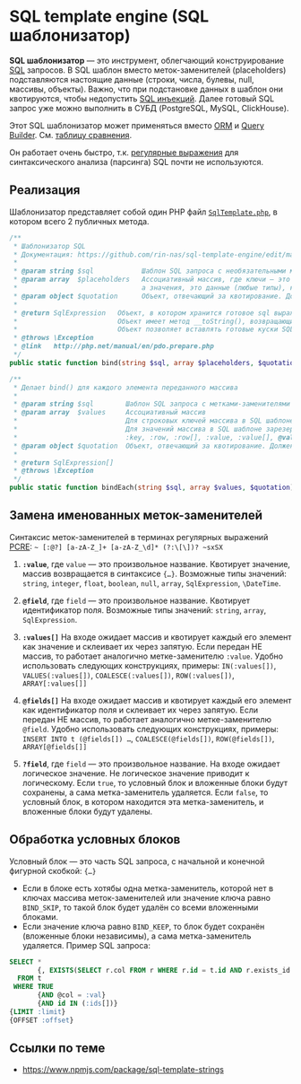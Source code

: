 # SQL template engine (SQL шаблонизатор)

**SQL шаблонизатор** — это инструмент, облегчающий конструирование [SQL](https://ru.wikipedia.org/wiki/SQL) запросов. В SQL шаблон вместо меток-заменителей (placeholders) подставляются настоящие данные (строки, числа, булевы, null, массивы, объекты). Важно, что при подстановке данных в шаблон они квотируются, чтобы недопустить [SQL инъекций](https://ru.wikipedia.org/wiki/%D0%92%D0%BD%D0%B5%D0%B4%D1%80%D0%B5%D0%BD%D0%B8%D0%B5_SQL-%D0%BA%D0%BE%D0%B4%D0%B0). Далее готовый SQL запрос уже можно выполнить в СУБД (PostgreSQL, MySQL, ClickHouse).

Этот SQL шаблонизатор может применяться вместо [ORM](https://ru.wikipedia.org/wiki/ORM) и [Query Builder](https://www.doctrine-project.org/projects/doctrine-orm/en/2.6/reference/query-builder.html). См. [таблицу сравнения](/sql_template_engine_vs_orm_or_qb.md).

Он работает очень быстро, т.к. [регулярные выражения](https://ru.wikipedia.org/wiki/%D0%A0%D0%B5%D0%B3%D1%83%D0%BB%D1%8F%D1%80%D0%BD%D1%8B%D0%B5_%D0%B2%D1%8B%D1%80%D0%B0%D0%B6%D0%B5%D0%BD%D0%B8%D1%8F) для синтаксического анализа (парсинга) SQL почти не используются.

## Реализация

Шаблонизатор представляет собой один PHP файл [`SqlTemplate.php`](https://github.com/rin-nas/sql-template-engine/blob/master/SqlExpression.php), в котором всего 2 публичных метода.

```php
/**
 * Шаблонизатор SQL
 * Документация: https://github.com/rin-nas/sql-template-engine/edit/master/README.md
 *
 * @param string $sql            Шаблон SQL запроса с необязательными метками-заменителями и условными блоками
 * @param array  $placeholders   Ассоциативный массив, где ключи — это метки-заменители,
 *                               а значения, это данные (любые типы), которые нужно заквотировать
 * @param object $quotation      Объект, отвечающий за квотирование. Должен иметь методы quote() и quoteField()
 *
 * @return SqlExpression   Объект, в котором хранится готовое sql выражение
 *                         Объект имеет метод __toString(), возвращающий готовое sql выражение
 *                         Объект позволяет вставлять готовые куски SQL друг в друга без повторного квотирования
 * @throws \Exception
 * @link   http://php.net/manual/en/pdo.prepare.php
 */
public static function bind(string $sql, array $placeholders, $quotation) : SqlExpression
```

```php
/**
 * Делает bind() для каждого элемента переданного массива
 *
 * @param string $sql        Шаблон SQL запроса с метками-заменителями
 * @param array  $values     Ассоциативный массив
 *                           Для строковых ключей массива в SQL шаблоне зарезервирована метка-заменитель @key
 *                           Для значений массива в SQL шаблоне зарезервированы метки-заменители:
 *                           :key, :row, :row[], :value, :value[], @value
 * @param object $quotation  Объект, отвечающий за квотирование. Должен иметь методы quote() и quoteField()
 *
 * @return SqlExpression[]
 * @throws \Exception
 */
public static function bindEach(string $sql, array $values, $quotation) : array
```

## Замена именованных меток-заменителей

Синтаксис меток-заменителей в терминах регулярных выражений [PCRE](http://pcre.org/): 
`~ [:@?] [a-zA-Z_]+ [a-zA-Z_\d]* (?:\[\])? ~sxSX`

1. **`:value`**, где `value` — это произвольное название.
    Квотирует значение, массив возвращается в синтаксисе `{…}`.
    Возможные типы значений: `string`, `integer`, `float`, `boolean`, `null`, `array`, `SqlExpression`, `\DateTime`.

2. **`@field`**, где `field` — это произвольное название.
    Квотирует идентификатор поля.
    Возможные типы значений: `string`, `array`, `SqlExpression`.

3. **`:values[]`**
    На входе ожидает массив и квотирует каждый его элемент как значение и склеивает их через запятую.
    Если передан НЕ массив, то работает аналогично метке-заменителю `:value`.
    Удобно использовать следующих конструкциях, примеры:
    `IN(:values[])`, `VALUES(:values[])`, `COALESCE(:values[])`, `ROW(:values[])`, `ARRAY[:values[]]`

4. **`@fields[]`**
    На входе ожидает массив и квотирует каждый его элемент как идентификатор поля и склеивает их через запятую.
    Если передан НЕ массив, то работает аналогично метке-заменителю `@field`.
    Удобно использовать следующих конструкциях, примеры:
    `INSERT INTO t (@fields[]) …`, `COALESCE(@fields[])`, `ROW(@fields[])`, `ARRAY[@fields[]]`

5. **`?field`**, где `field` — это произвольное название.
   На входе ожидает логическое значение. Не логическое значение приводит к логическому.
   Если `true`, то условный блок и вложенные блоки будут сохранены, а сама метка-заменитель удаляется.
   Если `false`, то условный блок, в котором находится эта метка-заменитель, и вложенные блоки будут удалены.

## Обработка условных блоков

Условный блок — это часть SQL запроса, с начальной и конечной фигурной скобкой: `{…}`
* Если в блоке есть хотябы одна метка-заменитель, которой нет в ключах массива меток-заменителей
или значение ключа равно `BIND_SKIP`, то такой блок будет удалён со всеми вложенными блоками.
* Если значение ключа равно `BIND_KEEP`, то блок будет сохранён (вложенные блоки независимы), а сама метка-заменитель удаляется.
Пример SQL запроса:
      
```sql
SELECT *
       {, EXISTS(SELECT r.col FROM r WHERE r.id = t.id AND r.exists_id = :exists_id) AS exists}
  FROM t
 WHERE TRUE
       {AND @col = :val}
       {AND id IN (:ids[])}
{LIMIT :limit}
{OFFSET :offset}
```

## Ссылки по теме
* https://www.npmjs.com/package/sql-template-strings
